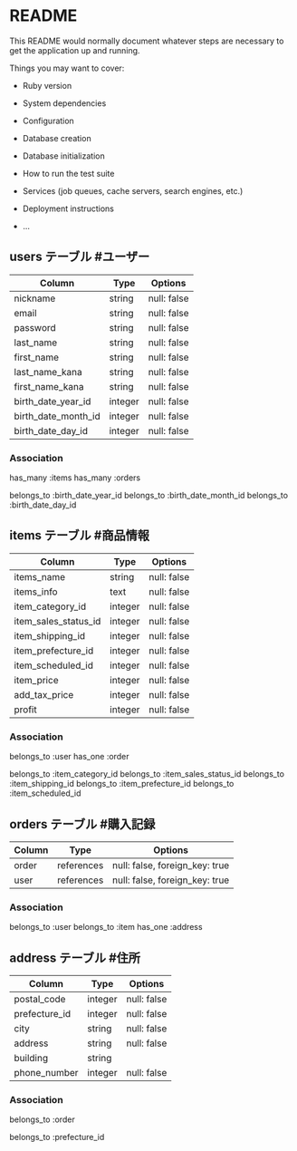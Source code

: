 # README

This README would normally document whatever steps are necessary to get the
application up and running.

Things you may want to cover:

* Ruby version

* System dependencies

* Configuration

* Database creation

* Database initialization

* How to run the test suite

* Services (job queues, cache servers, search engines, etc.)

* Deployment instructions

* ...



 ## users テーブル #ユーザー
| Column              | Type     | Options     |
| ------------------- | -------- | ----------- |
| nickname            | string   | null: false |
| email               | string   | null: false |
| password            | string   | null: false |
| last_name           | string   | null: false |
| first_name          | string   | null: false |
| last_name_kana      | string   | null: false |
| first_name_kana     | string   | null: false |
| birth_date_year_id  | integer  | null: false |
| birth_date_month_id | integer  | null: false |
| birth_date_day_id   | integer  | null: false |
### Association
has_many :items
has_many :orders

belongs_to :birth_date_year_id
belongs_to :birth_date_month_id
belongs_to :birth_date_day_id



## items テーブル #商品情報
| Column               | Type          | Options     |
| -------------------- | ------------- | ----------- |
| items_name           | string        | null: false |
| items_info           | text          | null: false |
| item_category_id     | integer       | null: false |
| item_sales_status_id | integer       | null: false |
| item_shipping_id     | integer       | null: false |
| item_prefecture_id   | integer       | null: false |
| item_scheduled_id    | integer       | null: false |
| item_price           | integer       | null: false |
| add_tax_price        | integer       | null: false |
| profit               | integer       | null: false |
### Association
belongs_to :user
has_one :order

belongs_to :item_category_id
belongs_to :item_sales_status_id
belongs_to :item_shipping_id
belongs_to :item_prefecture_id
belongs_to :item_scheduled_id



## orders テーブル #購入記録
| Column      | Type       | Options                        |
| ----------- | ---------- | ------------------------------ |
| order       | references | null: false, foreign_key: true |
| user        | references | null: false, foreign_key: true |
### Association
belongs_to :user
belongs_to :item
has_one :address



## address テーブル #住所
| Column        | Type    | Options     |
| ------------- | ------- | ----------- |
| postal_code   | integer | null: false |
| prefecture_id | integer | null: false |
| city          | string  | null: false |
| address       | string  | null: false |
| building      | string  |             |
| phone_number  | integer | null: false |
### Association
belongs_to :order

belongs_to :prefecture_id